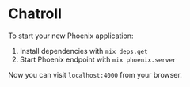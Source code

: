 # Chatroll

To start your new Phoenix application:

1. Install dependencies with `mix deps.get`
2. Start Phoenix endpoint with `mix phoenix.server`

Now you can visit `localhost:4000` from your browser.
